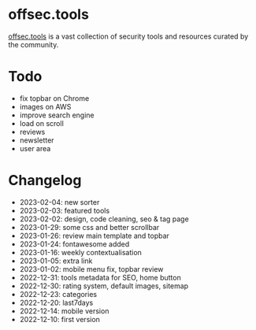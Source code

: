 # offsec.tools

[offsec.tools](https://offsec.tools) is a vast collection of security tools and resources curated by the community.

# Todo

- fix topbar on Chrome
- images on AWS  
- improve search engine  
- load on scroll  
- reviews  
- newsletter  
- user area  


# Changelog

- 2023-02-04: new sorter
- 2023-02-03: featured tools
- 2023-02-02: design, code cleaning, seo & tag page  
- 2023-01-29: some css and better scrollbar  
- 2023-01-26: review main template and topbar  
- 2023-01-24: fontawesome added  
- 2023-01-16: weekly contextualisation  
- 2023-01-05: extra link  
- 2023-01-02: mobile menu fix, topbar review  
- 2022-12-31: tools metadata for SEO, home button  
- 2022-12-30: rating system, default images, sitemap  
- 2022-12-23: categories  
- 2022-12-20: last7days  
- 2022-12-14: mobile version  
- 2022-12-10: first version  
